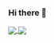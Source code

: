 ### Hi there 👋

<div style="borderTop:2px solid #fff;borderRadius:20px 0px 20px 0px">
<a href="https://github-readme-stats.vercel.app/api?username=salihozyurt&show_icons=true&theme=merko">
  <img align="center" src="https://github-readme-stats.vercel.app/api?username=salihozyurt&show_icons=true&theme=merko" heigth="300px"/>
</a>

<a href="https://github-readme-stats.vercel.app/api/top-langs/?username=salihozyurt&theme=merko">
  <img align="center" src="https://github-readme-stats.vercel.app/api/top-langs/?username=salihozyurt&theme=merko" heigth="300px"/>
</a>
</div>

<!--
**salihozyurt/salihozyurt** is a ✨ _special_ ✨ repository because its `README.md` (this file) appears on your GitHub profile.

Here are some ideas to get you started:

- 🔭 I’m currently working on ...
- 🌱 I’m currently learning ...
- 👯 I’m looking to collaborate on ...
- 🤔 I’m looking for help with ...
- 💬 Ask me about ...
- 📫 How to reach me: ...
- 😄 Pronouns: ...
- ⚡ Fun fact: ...
-->
